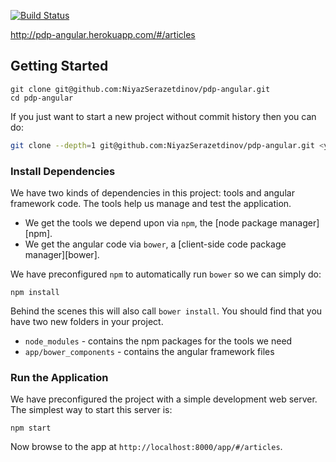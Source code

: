 [![Build Status](https://travis-ci.org/NiyazSerazetdinov/pdp-angular.svg?branch=master)](https://travis-ci.org/NiyazSerazetdinov/pdp-angular)

http://pdp-angular.herokuapp.com/#/articles

## Getting Started

```
git clone git@github.com:NiyazSerazetdinov/pdp-angular.git
cd pdp-angular
```

If you just want to start a new project without commit history then you can do:

```bash
git clone --depth=1 git@github.com:NiyazSerazetdinov/pdp-angular.git <your-project-name>
```

### Install Dependencies

We have two kinds of dependencies in this project: tools and angular framework code.  The tools help
us manage and test the application.

* We get the tools we depend upon via `npm`, the [node package manager][npm].
* We get the angular code via `bower`, a [client-side code package manager][bower].

We have preconfigured `npm` to automatically run `bower` so we can simply do:

```
npm install
```

Behind the scenes this will also call `bower install`.  You should find that you have two new
folders in your project.

* `node_modules` - contains the npm packages for the tools we need
* `app/bower_components` - contains the angular framework files

### Run the Application

We have preconfigured the project with a simple development web server.  The simplest way to start
this server is:

```
npm start
```

Now browse to the app at `http://localhost:8000/app/#/articles`.
